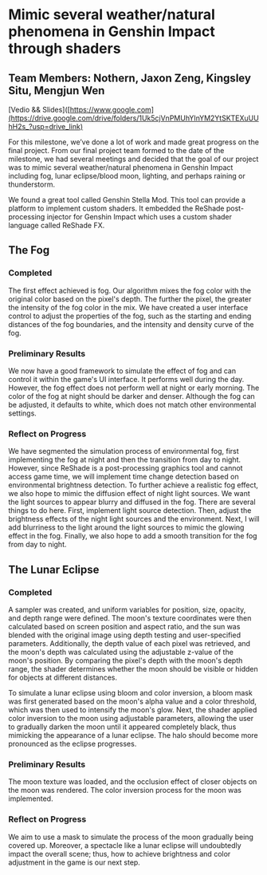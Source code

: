 # Mimic several weather/natural phenomena in Genshin Impact through shaders

## Team Members: Nothern, Jaxon Zeng, Kingsley Situ, Mengjun Wen

[Vedio && Slides]([https://www.google.com](https://drive.google.com/drive/folders/1Uk5cjVnPMUhYInYM2YtSKTEXuUUhH2s_?usp=drive_link)

For this milestone, we’ve done a lot of work and made great progress on the final project. From our final project team formed to the date of the milestone, we had several meetings and decided that the goal of our project was to mimic several weather/natural phenomena in Genshin Impact including fog, lunar eclipse/blood moon, lighting, and perhaps raining or thunderstorm.

We found a great tool called Genshin Stella Mod. This tool can provide a platform to implement custom shaders. It embedded the ReShade post-processing injector for Genshin Impact which uses a custom shader language called ReShade FX.

## The Fog

### Completed
The first effect achieved is fog. Our algorithm mixes the fog color with the original color based on the pixel's depth. The further the pixel, the greater the intensity of the fog color in the mix. We have created a user interface control to adjust the properties of the fog, such as the starting and ending distances of the fog boundaries, and the intensity and density curve of the fog.

### Preliminary Results
We now have a good framework to simulate the effect of fog and can control it within the game's UI interface. It performs well during the day. However, the fog effect does not perform well at night or early morning. The color of the fog at night should be darker and denser. Although the fog can be adjusted, it defaults to white, which does not match other environmental settings.

### Reflect on Progress
We have segmented the simulation process of environmental fog, first implementing the fog at night and then the transition from day to night. However, since ReShade is a post-processing graphics tool and cannot access game time, we will implement time change detection based on environmental brightness detection. To further achieve a realistic fog effect, we also hope to mimic the diffusion effect of night light sources. We want the light sources to appear blurry and diffused in the fog. There are several things to do here. First, implement light source detection. Then, adjust the brightness effects of the night light sources and the environment. Next, I will add blurriness to the light around the light sources to mimic the glowing effect in the fog. Finally, we also hope to add a smooth transition for the fog from day to night.

## The Lunar Eclipse

### Completed
A sampler was created, and uniform variables for position, size, opacity, and depth range were defined. The moon's texture coordinates were then calculated based on screen position and aspect ratio, and the sun was blended with the original image using depth testing and user-specified parameters. Additionally, the depth value of each pixel was retrieved, and the moon's depth was calculated using the adjustable z-value of the moon's position. By comparing the pixel's depth with the moon's depth range, the shader determines whether the moon should be visible or hidden for objects at different distances.

To simulate a lunar eclipse using bloom and color inversion, a bloom mask was first generated based on the moon's alpha value and a color threshold, which was then used to intensify the moon's glow. Next, the shader applied color inversion to the moon using adjustable parameters, allowing the user to gradually darken the moon until it appeared completely black, thus mimicking the appearance of a lunar eclipse. The halo should become more pronounced as the eclipse progresses.

### Preliminary Results
The moon texture was loaded, and the occlusion effect of closer objects on the moon was rendered. The color inversion process for the moon was implemented.

### Reflect on Progress
We aim to use a mask to simulate the process of the moon gradually being covered up. Moreover, a spectacle like a lunar eclipse will undoubtedly impact the overall scene; thus, how to achieve brightness and color adjustment in the game is our next step.
